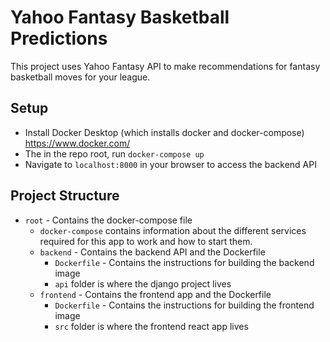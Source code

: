# Yahoo Fantasy Basketball Predictions

This project uses Yahoo Fantasy API to make recommendations for fantasy basketball moves for your league.

## Setup

- Install Docker Desktop (which installs docker and docker-compose) https://www.docker.com/
- The in the repo root, run `docker-compose up`
- Navigate to `localhost:8000` in your browser to access the backend API

## Project Structure

- `root` - Contains the docker-compose file
  - `docker-compose` contains information about the different services required for this app to work and how to start them.
  - `backend` - Contains the backend API and the Dockerfile
    - `Dockerfile` - Contains the instructions for building the backend image
    - `api` folder is where the django project lives
  - `frontend` - Contains the frontend app and the Dockerfile
    - `Dockerfile` - Contains the instructions for building the frontend image
    - `src` folder is where the frontend react app lives
